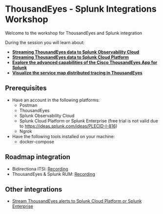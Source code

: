 # ThousandEyes - Splunk Integrations Workshop


Welcome to the workshop for ThousandEyes and Splunk integration

During the session you will learn about: 

- [**Streaming ThousandEyes data to Splunk Observability Cloud**](splunk_observability/login_splunk_observability.md)
- [**Streaming ThousandEyes data to Splunk Cloud Platform**](splunk_core/login_splunk_cloud_enterprise.md)
- [**Explore the advanced capabilities of the Cisco ThousandEyes App for Splunk**](thousandeyes_splunk_app/getting_started.md)
- [**Visualize the service map distributed tracing in ThousandEyes**](distributed_tracing_service_map/getting_started.md)

## Prerequisites

- Have an account in the following platforms:
    - Postman
    - ThousandEyes 
    - Splunk Observability Cloud
    - Splunk Cloud Platform or Splunk Enterprise (free trial is not valid due to https://ideas.splunk.com/ideas/PLECID-I-816)
    - Ngrok
- Have the following tools installed on your machine:
    - docker-compose

## Roadmap integration

 - Bidirectiona ITSI: [Recording](https://demo.thousandeyes.com/player/?demoId=e0118145-9e9f-4835-b29b-c69cf00442fa&showGuide=true&showGuidesToolbar=true&showHotspots=true)
 - ThousandEyes & Splunk RUM: [Recording](https://app.vidcast.io/share/f3b211aa-2c73-402c-a8ec-dd5b0703f113)

## Other integrations

- [Stream ThousandEyes alerts to Splunk Cloud Platform or Splunk Enterprise](https://docs.thousandeyes.com/product-documentation/integration-guides/custom-webhook-examples/splunk-alert-notifs)